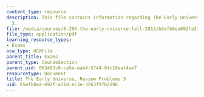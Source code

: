 ```yaml
---
content_type: resource
description: This file contains information regarding The Early Universe, Review Problems
  3.
file: /media/courses/8-286-the-early-universe-fall-2013/b5efb8ea692fa31dec3e3263f97b2296_MIT8_286F13_q3review.pdf
file_type: application/pdf
learning_resource_types:
- Exams
ocw_type: OCWFile
parent_title: Exams
parent_type: CourseSection
parent_uid: 063483c8-ca5e-eab4-5744-84c18aaf4ae7
resourcetype: Document
title: The Early Universe, Review Problems 3
uid: b5efb8ea-692f-a31d-ec3e-3263f97b2296
---
```

